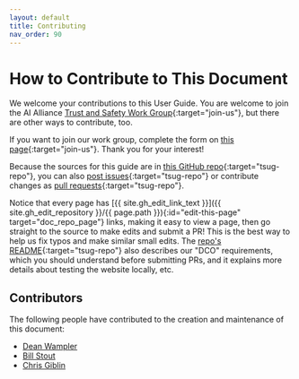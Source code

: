 ```yaml
---
layout: default
title: Contributing
nav_order: 90
---
```


<a name="join-us"></a>
# How to Contribute to This Document

We welcome your contributions to this User Guide. You are welcome to join the AI Alliance [Trust and Safety Work Group](https://thealliance.ai/working-groups/trust-safety){:target="join-us"}, but there are other ways to contribute, too.

If you want to join our work group, complete the form on [this page](https://thealliance.ai/working-groups/trust-safety#trust-and-safety-form){:target="join-us"}. Thank you for your interest!

Because the sources for this guide are in [this GitHub repo](https://github.com/The-AI-Alliance/trust-safety-user-guide){:target="tsug-repo"}, you can also [post issues](https://github.com/The-AI-Alliance/trust-safety-user-guide/issues){:target="tsug-repo"} or contribute changes as [pull requests](https://github.com/The-AI-Alliance/trust-safety-user-guide/pulls){:target="tsug-repo"}. 

Notice that every page has [{{ site.gh_edit_link_text }}]({{ site.gh_edit_repository }}/{{ page.path }}){:id="edit-this-page" target="doc_repo_page"} links, making it easy to view a page, then go straight to the source to make edits and submit a PR! This is the best way to help us fix typos and make similar small edits. The [repo's README](https://github.com/The-AI-Alliance/trust-safety-user-guide){:target="tsug-repo"} also describes our "DCO" requirements, which you should understand before submitting PRs, and it explains more details about testing the website locally, etc.

## Contributors

The following people have contributed to the creation and maintenance of this document:

* [Dean Wampler](mailto:dwampler@thealliance.ai)
* [Bill Stout](mailto:bill.stout@servicenow.com)
* [Chris Giblin](mailto:cgi@zurich.ibm.com)
